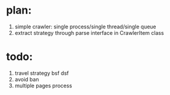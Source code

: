 plan:
====
1. simple crawler: single process/single thread/single queue
2. extract strategy through parse interface in CrawlerItem class 

todo:
====
1. travel strategy bsf dsf 
2. avoid ban
3. multiple pages process
